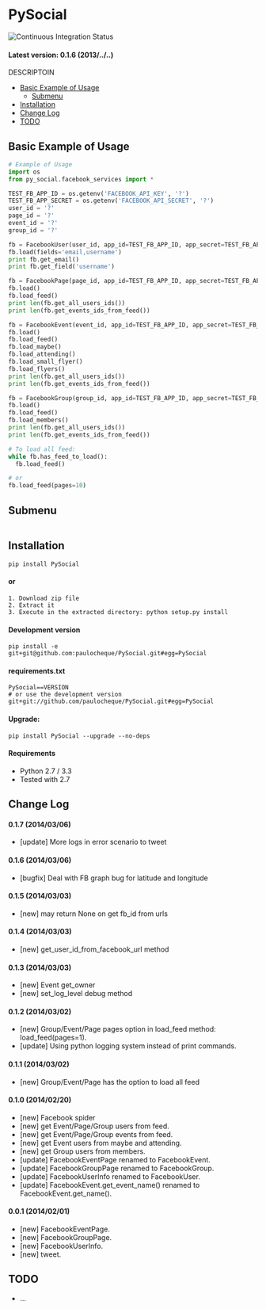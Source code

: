 PySocial
====================

![Continuous Integration Status](https://secure.travis-ci.org/paulocheque/PySocial.png)

#### Latest version: 0.1.6 (2013/../..)

DESCRIPTOIN

* [Basic Example of Usage](#basic-example-of-usage)
  * [Submenu](#submenu)
* [Installation](#installation)
* [Change Log](#change-log)
* [TODO](#todo)

Basic Example of Usage
------------------------

```python
# Example of Usage
import os
from py_social.facebook_services import *

TEST_FB_APP_ID = os.getenv('FACEBOOK_API_KEY', '?')
TEST_FB_APP_SECRET = os.getenv('FACEBOOK_API_SECRET', '?')
user_id = '?'
page_id = '?'
event_id = '?'
group_id = '?'

fb = FacebookUser(user_id, app_id=TEST_FB_APP_ID, app_secret=TEST_FB_APP_SECRET)
fb.load(fields='email,username')
print fb.get_email()
print fb.get_field('username')

fb = FacebookPage(page_id, app_id=TEST_FB_APP_ID, app_secret=TEST_FB_APP_SECRET)
fb.load()
fb.load_feed()
print len(fb.get_all_users_ids())
print len(fb.get_events_ids_from_feed())

fb = FacebookEvent(event_id, app_id=TEST_FB_APP_ID, app_secret=TEST_FB_APP_SECRET)
fb.load()
fb.load_feed()
fb.load_maybe()
fb.load_attending()
fb.load_small_flyer()
fb.load_flyers()
print len(fb.get_all_users_ids())
print len(fb.get_events_ids_from_feed())

fb = FacebookGroup(group_id, app_id=TEST_FB_APP_ID, app_secret=TEST_FB_APP_SECRET)
fb.load()
fb.load_feed()
fb.load_members()
print len(fb.get_all_users_ids())
print len(fb.get_events_ids_from_feed())

# To load all feed:
while fb.has_feed_to_load():
  fb.load_feed()

# or
fb.load_feed(pages=10)
```

Submenu
------------
```python
```


Installation
------------

```
pip install PySocial
```

#### or

```
1. Download zip file
2. Extract it
3. Execute in the extracted directory: python setup.py install
```

#### Development version

```
pip install -e git+git@github.com:paulocheque/PySocial.git#egg=PySocial
```

#### requirements.txt

```
PySocial==VERSION
# or use the development version
git+git://github.com/paulocheque/PySocial.git#egg=PySocial
```

#### Upgrade:

```
pip install PySocial --upgrade --no-deps
```

#### Requirements

* Python 2.7 / 3.3
* Tested with 2.7


Change Log
-------------

#### 0.1.7 (2014/03/06)

* [update] More logs in error scenario to tweet

#### 0.1.6 (2014/03/06)

* [bugfix] Deal with FB graph bug for latitude and longitude

#### 0.1.5 (2014/03/03)

* [new] may return None on get fb_id from urls

#### 0.1.4 (2014/03/03)

* [new] get_user_id_from_facebook_url method

#### 0.1.3 (2014/03/03)

* [new] Event get_owner
* [new] set_log_level debug method

#### 0.1.2 (2014/03/02)

* [new] Group/Event/Page pages option in load_feed method: load_feed(pages=1).
* [update] Using python logging system instead of print commands.

#### 0.1.1 (2014/03/02)

* [new] Group/Event/Page has the option to load all feed

#### 0.1.0 (2014/02/20)

* [new] Facebook spider
* [new] get Event/Page/Group users from feed.
* [new] get Event/Page/Group events from feed.
* [new] get Event users from maybe and attending.
* [new] get Group users from members.
* [update] FacebookEventPage renamed to FacebookEvent.
* [update] FacebookGroupPage renamed to FacebookGroup.
* [update] FacebookUserInfo renamed to FacebookUser.
* [update] FacebookEvent.get_event_name() renamed to FacebookEvent.get_name().

#### 0.0.1 (2014/02/01)

* [new] FacebookEventPage.
* [new] FacebookGroupPage.
* [new] FacebookUserInfo.
* [new] tweet.


TODO
-------------

* ...
